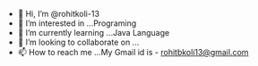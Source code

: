 - 👋 Hi, I’m @rohitkoli-13
- 👀 I’m interested in ...Programing
- 🌱 I’m currently learning ...Java Language
- 💞️ I’m looking to collaborate on ...
- 📫 How to reach me ...My Gmail id is - rohitbkoli13@gmail.com

<!---
rohitkoli-13/rohitkoli-13 is a ✨ special ✨ repository because its `README.md` (this file) appears on your GitHub profile.
You can click the Preview link to take a look at your changes.
--->
